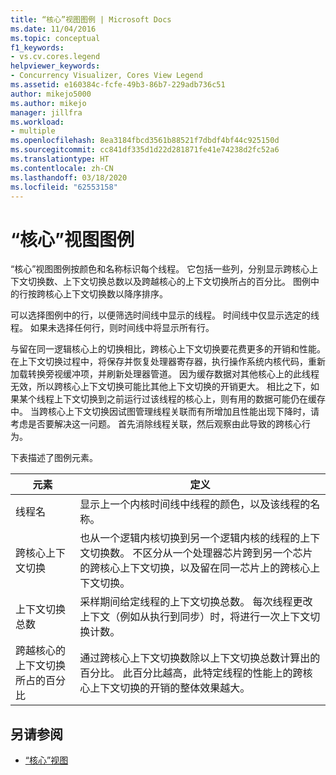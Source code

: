 ```yaml
---
title: “核心”视图图例 | Microsoft Docs
ms.date: 11/04/2016
ms.topic: conceptual
f1_keywords:
- vs.cv.cores.legend
helpviewer_keywords:
- Concurrency Visualizer, Cores View Legend
ms.assetid: e160384c-fcfe-49b3-86b7-229adb736c51
author: mikejo5000
ms.author: mikejo
manager: jillfra
ms.workload:
- multiple
ms.openlocfilehash: 8ea3184fbcd3561b88521f7dbdf4bf44c925150d
ms.sourcegitcommit: cc841df335d1d22d281871fe41e74238d2fc52a6
ms.translationtype: HT
ms.contentlocale: zh-CN
ms.lasthandoff: 03/18/2020
ms.locfileid: "62553158"
---
```

# <a name="cores-view-legend"></a>“核心”视图图例
“核心”视图图例按颜色和名称标识每个线程。 它包括一些列，分别显示跨核心上下文切换数、上下文切换总数以及跨越核心的上下文切换所占的百分比。 图例中的行按跨核心上下文切换数以降序排序。

 可以选择图例中的行，以便筛选时间线中显示的线程。 时间线中仅显示选定的线程。 如果未选择任何行，则时间线中将显示所有行。

 与留在同一逻辑核心上的切换相比，跨核心上下文切换要花费更多的开销和性能。 在上下文切换过程中，将保存并恢复处理器寄存器，执行操作系统内核代码，重新加载转换旁视缓冲项，并刷新处理器管道。 因为缓存数据对其他核心上的此线程无效，所以跨核心上下文切换可能比其他上下文切换的开销更大。 相比之下，如果某个线程上下文切换到之前运行过该线程的核心上，则有用的数据可能仍在缓存中。 当跨核心上下文切换因试图管理线程关联而有所增加且性能出现下降时，请考虑是否要解决这一问题。 首先消除线程关联，然后观察由此导致的跨核心行为。

 下表描述了图例元素。

|元素|定义|
|-------------|----------------|
|线程名|显示上一个内核时间线中线程的颜色，以及该线程的名称。|
|跨核心上下文切换|也从一个逻辑内核切换到另一个逻辑内核的线程的上下文切换数。 不区分从一个处理器芯片跨到另一个芯片的跨核心上下文切换，以及留在同一芯片上的跨核心上下文切换。|
|上下文切换总数|采样期间给定线程的上下文切换总数。 每次线程更改上下文（例如从执行到同步）时，将进行一次上下文切换计数。|
|跨越核心的上下文切换所占的百分比|通过跨核心上下文切换数除以上下文切换总数计算出的百分比。 此百分比越高，此特定线程的性能上的跨核心上下文切换的开销的整体效果越大。|

## <a name="see-also"></a>另请参阅
- [“核心”视图](../profiling/cores-view.md)